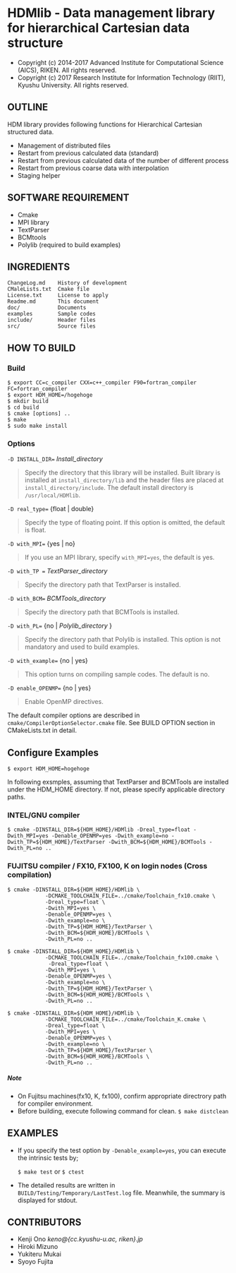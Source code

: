 # HDMlib - Data management library for hierarchical Cartesian data structure

* Copyright (c) 2014-2017 Advanced Institute for Computational Science (AICS), RIKEN.
All rights reserved.
* Copyright (c) 2017 Research Institute for Information Technology (RIIT), Kyushu University. All rights reserved.


## OUTLINE

HDM library provides following functions for Hierarchical Cartesian structured data.

  - Management of distributed files
  - Restart from previous calculated data (standard)
  - Restart from previous calculated data of the number of different process
  - Restart from previous coarse data with interpolation
  - Staging helper


## SOFTWARE REQUIREMENT
- Cmake
- MPI library
- TextParser
- BCMtools
- Polylib (required to build examples)


## INGREDIENTS

~~~
ChangeLog.md    History of development
CMaleLists.txt  Cmake file
License.txt     License to apply
Readme.md       This document
doc/            Documents
examples        Sample codes
include/        Header files
src/            Source files
~~~


## HOW TO BUILD

### Build

~~~
$ export CC=c_compiler CXX=c++_compiler F90=fortran_compiler FC=fortran_compiler
$ export HDM_HOME=/hogehoge
$ mkdir build
$ cd build
$ cmake [options] ..
$ make
$ sudo make install
~~~


### Options

`-D INSTALL_DIR=` *Install_directory*

>  Specify the directory that this library will be installed. Built library is installed at `install_directory/lib` and the header files are placed at `install_directory/include`. The default install directory is `/usr/local/HDMlib`.

`-D real_type=` {float | double}

>  Specify the type of floating point. If this option is omitted, the default is float.

`-D with_MPI=` {yes | no}

>  If you use an MPI library, specify `with_MPI=yes`, the default is yes.

`-D with_TP =` *TextParser_directory*

> Specify the directory path that TextParser is installed.

`-D with_BCM=` *BCMTools_directory*

> Specify the directory path that BCMTools is installed.

`-D with_PL=` {no | *Polylib_directory* }

> Specify the directory path that Polylib is installed. This option is not mandatory and used to build examples.

`-D with_example=` {no | yes}

>  This option turns on compiling sample codes. The default is no.

`-D enable_OPENMP=` {no | yes}

> Enable OpenMP directives.

The default compiler options are described in `cmake/CompilerOptionSelector.cmake` file. See BUILD OPTION section in CMakeLists.txt in detail.


## Configure Examples

`$ export HDM_HOME=hogehoge`

In following exsmples, assuming that TextParser and BCMTools are installed under the HDM_HOME directory. If not, please specify applicable directory paths.

### INTEL/GNU compiler

~~~
$ cmake -DINSTALL_DIR=${HDM_HOME}/HDMlib -Dreal_type=float -Dwith_MPI=yes -Denable_OPENMP=yes -Dwith_example=no -Dwith_TP=${HDM_HOME}/TextParser -Dwith_BCM=${HDM_HOME}/BCMTools -Dwith_PL=no ..
~~~


### FUJITSU compiler / FX10, FX100, K on login nodes (Cross compilation)

~~~
$ cmake -DINSTALL_DIR=${HDM_HOME}/HDMlib \
            -DCMAKE_TOOLCHAIN_FILE=../cmake/Toolchain_fx10.cmake \
            -Dreal_type=float \
            -Dwith_MPI=yes \
            -Denable_OPENMP=yes \
            -Dwith_example=no \
            -Dwith_TP=${HDM_HOME}/TextParser \
            -Dwith_BCM=${HDM_HOME}/BCMTools \
            -Dwith_PL=no ..

$ cmake -DINSTALL_DIR=${HDM_HOME}/HDMlib \
            -DCMAKE_TOOLCHAIN_FILE=../cmake/Toolchain_fx100.cmake \
             -Dreal_type=float \
            -Dwith_MPI=yes \
            -Denable_OPENMP=yes \
            -Dwith_example=no \
            -Dwith_TP=${HDM_HOME}/TextParser \
            -Dwith_BCM=${HDM_HOME}/BCMTools \
            -Dwith_PL=no ..

$ cmake -DINSTALL_DIR=${HDM_HOME}/HDMlib \
            -DCMAKE_TOOLCHAIN_FILE=../cmake/Toolchain_K.cmake \
            -Dreal_type=float \
            -Dwith_MPI=yes \
            -Denable_OPENMP=yes \
            -Dwith_example=no \
            -Dwith_TP=${HDM_HOME}/TextParser \
            -Dwith_BCM=${HDM_HOME}/BCMTools \
            -Dwith_PL=no ..
~~~


##### Note
- On Fujitsu machines(fx10, K, fx100), confirm appropriate directrory path for compiler environment.
- Before building, execute following command for clean. `$ make distclean`



## EXAMPLES

* If you specify the test option by `-Denable_example=yes`, you can
execute the intrinsic tests by;

	`$ make test` or `$ ctest`

* The detailed results are written in `BUILD/Testing/Temporary/LastTest.log` file.
Meanwhile, the summary is displayed for stdout.




## CONTRIBUTORS

* Kenji     Ono      _keno@{cc.kyushu-u.ac, riken}.jp_
* Hiroki    Mizuno
* Yukiteru  Mukai
* Syoyo     Fujita
